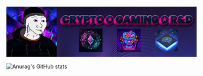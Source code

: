 ![](imgs/p.png)

![Anurag's GitHub stats](https://github-readme-stats.vercel.app/api?username=morektz&show_icons=true&theme=radical)
